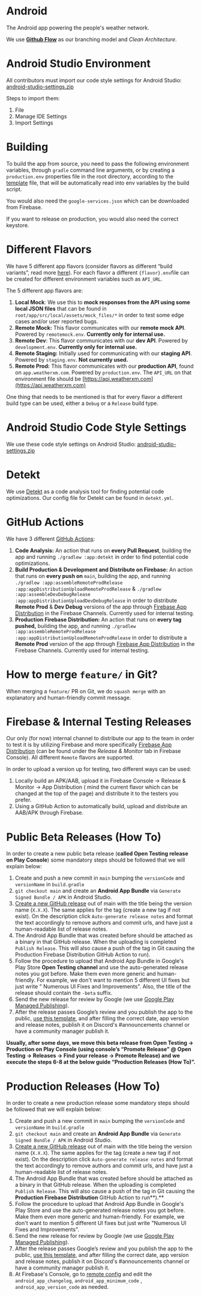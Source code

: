 # Android

The Android app powering the people's weather network.

We use **[Github Flow](https://githubflow.github.io/)** as our branching model and *Clean
Architecture*.

# Android Studio Environment

All contributors must import our code style settings for Android Studio:
[android-studio-settings.zip](https://github.com/WeatherXM/wxm-android/blob/main/android-studio-settings.zip)

Steps to import them:

1. File
2. Manage IDE Settings
3. Import Settings

# Building

To build the app from source, you need to pass the following environment variables, through `gradle`
command line arguments, or by creating a `production.env` properties file in the root directory,
according to the
[template](https://github.com/WeatherXM/wxm-android/blob/main/production.env.template) file,
that will be automatically read into env variables by the build script.

You would also need the `google-services.json` which can be downloaded from Firebase.

If you want to release on production, you would also need the correct keystore.

# Different Flavors

We have 5 different app flavors (consider flavors as different “build variants”, read
more [here](https://developer.android.com/build/build-variants)). For each flavor a
different `{flavor}.env`file can be created for different environment variables such as `API_URL`.

The 5 different app flavors are:

1. **Local Mock**: We use this to **mock responses from the API using some local JSON files** that
   can be found in `root/app/src/local/assets/mock_files/*` in order to test some edge cases and/or
   user reported bugs.
2. **Remote Mock:** This flavor communicates with our **remote mock API**.
   Powered by `remotemock.env`. **Currently only for internal use.**
3. **Remote Dev**: This flavor communicates with our **dev API**.
   Powered by `development.env`. **Currently only for internal use.**
4. **Remote Staging:** Initially used for communicating with our **staging API**.
   Powered by `staging.env`. **Not currently used.**
5. **Remote Prod:** This flavor communicates with our **production API**, found
   on `app.weatherxm.com`. Powered by `production.env`.
   The `API_URL` on that environment file should
   be [https://api.weatherxm.com](https://api.weatherxm.com)

One thing that needs to be mentioned is that for every flavor a different build type can be used,
either a `Debug` or a `Release` build type.

# Android Studio Code Style Settings

We use these code style settings on Android Studio:
[android-studio-settings.zip](https://github.com/WeatherXM/wxm-android/blob/main/android-studio-settings.zip)

# Detekt

We use [Detekt](https://github.com/detekt/detekt) as a code analysis tool for finding potential code
optimizations. Our config file for Detekt can be found in `detekt.yml`.

# GitHub Actions

We have 3 different [GitHub Actions](https://github.com/features/actions):

1. **Code Analysis:** An action that runs on **every Pull Request**, building the app and
   running `./gradlew :app:detekt` in order to find potential code optimizations.
2. **Build Production & Development and Distribute on Firebase:** An action that runs on **every push on** `main`, building
   the app, and
   running `./gradlew :app:assembleRemoteProdRelease :app:appDistributionUploadRemoteProdRelease` &
   `./gradlew :app:assembleDevDebugRelease :app:appDistributionUploadDevDebugRelease`
   in order to distribute **Remote Prod** & **Dev Debug** versions of the app
   through [Firebase App Distribution](https://firebase.google.com/docs/app-distribution) in the
   Firebase Channels. Currently used for internal testing.
3. **Production Firebase Distribution:** An action that runs on **every tag pushed,** building the
   app, and
   running `./gradlew :app:assembleRemoteProdRelease :app:appDistributionUploadRemoteProdRelease` in
   order to distribute a **Remote Prod** version of the app
   through [Firebase App Distribution](https://firebase.google.com/docs/app-distribution) in the
   Firebase Channels. Currently used for internal testing.

# How to merge `feature/` in Git?

When merging a `feature/` PR on Git, we do `squash merge` with an explanatory and human-friendly
commit message.

# Firebase & Internal Testing Releases

Our only (for now) internal channel to distribute our app to the team in order to test it is by
utilizing Firebase and more
specifically [Firebase App Distribution](https://firebase.google.com/docs/app-distribution) (can be
found under the *Release & Monitor* tab in Firebase Console). All different `Remote` flavors are
supported.

In order to upload a version up for testing, two different ways can be used:

1. Locally build an APK/AAB, upload it in Firebase Console → Release & Monitor → App Distribution (
   mind the current flavor which can be changed at the top of the page) and distribute it to the
   testers you prefer.
2. Using a GitHub Action to automatically build, upload and distribute an AAB/APK through Firebase.

# Public Beta Releases (How To)

In order to create a new public beta release (**called Open Testing release on Play Console**) some
mandatory steps should be followed that we will explain below:

1. Create and push a new commit in `main` bumping the `versionCode` and `versionName`
   in `build.gradle`
2. `git checkout main` and create an **Android App Bundle** via `Generate Signed Bundle / APK` in
   Android Studio.
3. [Create a new GitHub release](https://github.com/WeatherXM/wxm-android/releases/new) out of main
   with the title being the version name (`X.X.X`). The same applies for the tag (create a new tag
   if not exist). On the description click `Auto-generate release notes` and format the text
   accordingly to remove authors and commit urls, and have just a human-readable list of release
   notes.
4. The Android App Bundle that was created before should be attached as a binary in that GitHub
   release. When the uploading is completed `Publish Release`. This will also cause a push of the
   tag in Git causing the Production Firebase Distribution GitHub Action to run).
5. Follow the procedure to upload that Android App Bundle in Google's Play Store **Open Testing
   channel** and use the auto-generated release notes you got before. Make them even more generic
   and human-friendly. For example, we don't want to mention 5 different UI fixes but just write "
   Numerous UI Fixes and Improvements". Also, the title of the release should contain the `-beta`
   suffix.
6. Send the new release for review by Google (we
   use [Google Play Managed Publishing](https://play.google.com/console/about/publishingoverview/)).
7. After the release passes Google’s review and you publish the app to the
   public, [use this template](https://outline.weatherxm.com/doc/templates-for-update-announcements-Uiek4uZYjE),
   and after filling the correct date, app version and release notes, publish it on Discord's
   #announcements channel or have a community manager publish it.

**Usually, after some days, we move this beta release from Open Testing → Production on Play
Console (using console’s “Promote Release” @ Open Testing → Releases → Find your release → Promote
Release) and we execute the steps 6-8 at the below guide “Production Releases (How To)”.**

# Production Releases (How To)

In order to create a new production release some mandatory steps should be followed that we will
explain below:

1. Create and push a new commit in `main` bumping the `versionCode` and `versionName`
   in `build.gradle`
2. `git checkout main` and create an **Android App Bundle** via `Generate Signed Bundle / APK` in
   Android Studio.
3. [Create a new GitHub release](https://github.com/WeatherXM/wxm-android/releases/new) out of main
   with the title being the version name (`X.X.X`). The same applies for the tag (create a new tag
   if not exist). On the description click `Auto-generate release notes` and format the text
   accordingly to remove authors and commit urls, and have just a human-readable list of release
   notes.
4. The Android App Bundle that was created before should be attached as a binary in that GitHub
   release. When the uploading is completed `Publish Release`. This will also cause a push of the
   tag in Git causing the **Production Firebase Distribution** GitHub Action to run**).**
5. Follow the procedure to upload that Android App Bundle in Google's Play Store and use the
   auto-generated release notes you got before. Make them even more generic and human-friendly. For
   example, we don't want to mention 5 different UI fixes but just write "Numerous UI Fixes and
   Improvements".
6. Send the new release for review by Google (we
   use [Google Play Managed Publishing](https://play.google.com/console/about/publishingoverview/)).
7. After the release passes Google’s review and you publish the app to the
   public, [use this template](https://outline.weatherxm.com/doc/templates-for-update-announcements-Uiek4uZYjE),
   and after filling the correct date, app version and release notes, publish it on Discord's
   #announcements channel or have a community manager publish it.
8. At Firebase's Console, go
   to [remote config](https://console.firebase.google.com/u/0/project/weatherxm-321811/config) and
   edit the `android_app_changelog`, `android_app_minimum_code` , `android_app_version_code` as
   needed.

